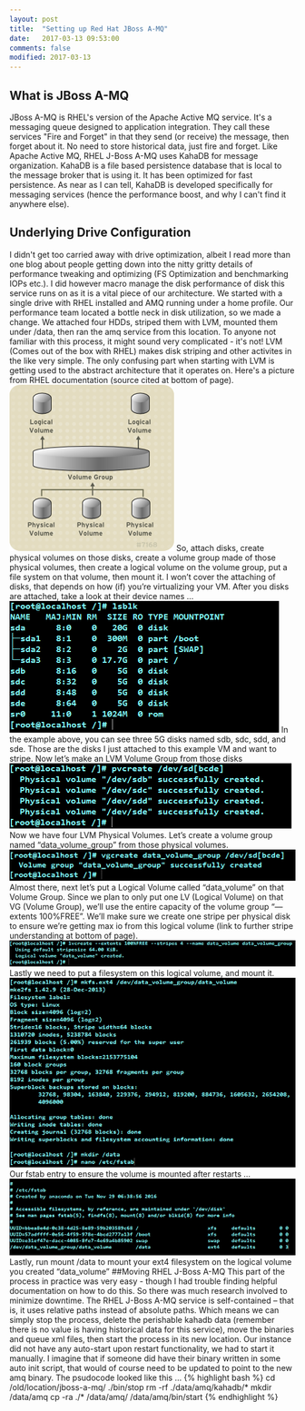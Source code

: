 ```yaml
---
layout: post
title:  "Setting up Red Hat JBoss A-MQ"
date:   2017-03-13 09:53:00
comments: false
modified: 2017-03-13
---
```


## What is JBoss A-MQ
JBoss A-MQ is RHEL's version of the Apache Active MQ service. It's a messaging queue designed to application integration. They call these services "Fire and Forget" in that they send (or receive) the message, then forget about it. No need to store historical data, just fire and forget. Like Apache Active MQ, RHEL J-Boss A-MQ uses KahaDB for message organization. KahaDB is a file based persistence database that is local to the message broker that is using it. It has been optimized for fast persistence. As near as I can tell, KahaDB is developed specifically for messaging services (hence the performance boost, and why I can't find it anywhere else).

## Underlying Drive Configuration
I didn't get too carried away with drive optimization, albeit I read more than one blog about people getting down into the nitty gritty details of performance tweaking and optimizing (FS Optimization and benchmarking IOPs etc.). I did however macro manage the disk performance of disk this service runs on as it is a vital piece of our architecture.
We started with a single drive with RHEL installed and AMQ running under a home profile. Our performance team located a bottle neck in disk utilization, so we made a change. We attached four HDDs, striped them with LVM, mounted them under /data, then ran the amq service from this location. To anyone not familiar with this process, it might sound very complicated - it's not!
LVM (Comes out of the box with RHEL) makes disk striping and other activites in the like very simple. The only confusing part when starting with LVM is getting used to the abstract architecture that it operates on. Here's a picture from RHEL documentation (source cited at bottom of page).
![LVMArchitecture](/images\LVMArchitecture.PNG "LVMArchitecture")
So, attach disks, create physical volumes on those disks, create a volume group made of those physical volumes, then create a logical volume on the volume group, put a file system on that volume, then mount it. I won’t cover the attaching of disks, that depends on how (if) you’re virtualizing your VM. After you disks are attached, take a look at their device names …
![LVM-lsblk](/images\LVM-1.png)
In the example above, you can see three 5G disks named sdb, sdc, sdd, and sde. Those are the disks I just attached to this example VM and want to stripe. Now let’s make an LVM Volume Group from those disks 
![LVM-CreatePhysicalVolumes](/images\LVM-2.png)
Now we have four LVM Physical Volumes. Let’s create a volume group named “data_volume_group” from those physical volumes. 
![LVM-CreateVolumeGroup](/images\LVM-3.png)
Almost there, next let’s put a Logical Volume called “data_volume” on that Volume Group. Since we plan to only put one LV (Logical Volume) on that VG (Volume Group), we’ll use the entire capacity of the volume group “—extents 100%FREE”. We’ll make sure we create one stripe per physical disk to ensure we’re getting max io from this logical volume (link to further stripe understanding at bottom of page). 
![LVM-CreateLogicalVolume](/images\LVM-4.png)
Lastly we need to put a filesystem on this logical volume, and mount it. 
![LVM-CreateFSandMount](/images\LVM-5.png)
Our fstab entry to ensure the volume is mounted after restarts … 
![LVM-FStab](/images\LVM-6.png)
Lastly, run mount /data to mount your ext4 filesystem on the logical volume you created “data_volume”
##Moving RHEL J-Boss A-MQ
This part of the process in practice was very easy - though I had trouble finding helpful documentation on how to do this. So there was much research involved to minimize downtime. 
The RHEL J-Boss A-MQ service is self-contained – that is, it uses relative paths instead of absolute paths. Which means we can simply stop the process, delete the perishable kahadb data (remember there is no value is having historical data for this service), move the binaries and queue xml files, then start the process in its new location. Our instance did not have any auto-start upon restart functionality, we had to start it manually. I imagine that if someone did have their binary written in some auto init script, that would of course need to be updated to point to the new amq binary. 
The psudocode looked like this …
{% highlight bash %}
cd /old/location/jboss-a-mq/
./bin/stop
rm -rf ./data/amq/kahadb/*
mkdir /data/amq
cp -ra ./* /data/amq/
/data/amq/bin/start 
{% endhighlight %}
